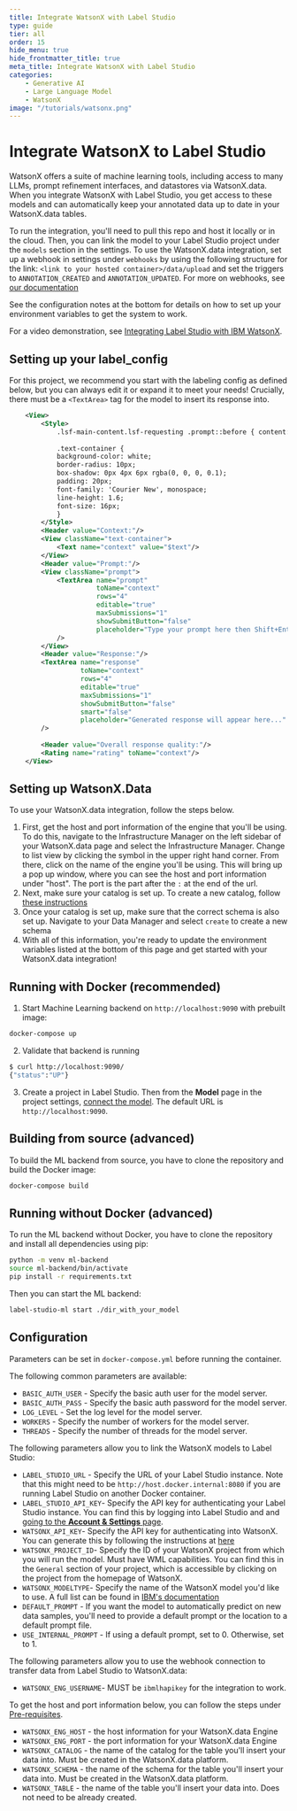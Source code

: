 ```yaml
---
title: Integrate WatsonX with Label Studio
type: guide
tier: all
order: 15
hide_menu: true
hide_frontmatter_title: true
meta_title: Integrate WatsonX with Label Studio
categories:
    - Generative AI
    - Large Language Model
    - WatsonX
image: "/tutorials/watsonx.png"
---
```


<!--

-->

# Integrate WatsonX to Label Studio

WatsonX offers a suite of machine learning tools, including access to many LLMs, prompt
refinement interfaces, and datastores via WatsonX.data. When you integrate WatsonX with Label Studio, you get 
access to these models and can automatically keep your annotated data up to date in your WatsonX.data tables. 

To run the integration, you'll need to pull this repo and host it locally or in the cloud. Then, you can link the model 
to your Label Studio project under the `models` section in the settings. To use the WatsonX.data integration, 
set up a webhook in settings under `webhooks` by using the following structure for the link: 
`<link to your hosted container>/data/upload` and set the triggers to `ANNOTATION_CREATED` and `ANNOTATION_UPDATED`. For more
on webhooks, see [our documentation](https://labelstud.io/guide/webhooks)

See the configuration notes at the bottom for details on how to set up your environment variables to get the system to work.

For a video demonstration, see [Integrating Label Studio with IBM WatsonX](https://www.youtube.com/watch?v=9iP2yO4Geqc).

## Setting up your label_config
For this project, we recommend you start with the labeling config as defined below, but you can always edit it or expand it to
meet your needs! Crucially, there must be a `<TextArea>` tag for the model to insert its response into. 

```xml
    <View>
        <Style>
            .lsf-main-content.lsf-requesting .prompt::before { content: ' loading...'; color: #808080; }
    
            .text-container {
            background-color: white;
            border-radius: 10px;
            box-shadow: 0px 4px 6px rgba(0, 0, 0, 0.1);
            padding: 20px;
            font-family: 'Courier New', monospace;
            line-height: 1.6;
            font-size: 16px;
            }
        </Style>
        <Header value="Context:"/>
        <View className="text-container">
            <Text name="context" value="$text"/>
        </View>
        <Header value="Prompt:"/>
        <View className="prompt">
            <TextArea name="prompt"
                      toName="context"
                      rows="4"
                      editable="true"
                      maxSubmissions="1"
                      showSubmitButton="false"
                      placeholder="Type your prompt here then Shift+Enter..."
            />
        </View>
        <Header value="Response:"/>
        <TextArea name="response"
                  toName="context"
                  rows="4"
                  editable="true"
                  maxSubmissions="1"
                  showSubmitButton="false"
                  smart="false"
                  placeholder="Generated response will appear here..."
        />
        
        <Header value="Overall response quality:"/>
        <Rating name="rating" toName="context"/>
    </View>
```

## Setting up WatsonX.Data
To use your WatsonX.data integration, follow the steps below. 
1. First, get the host and port information of the engine that you'll be using. To do this, navigate to the Infrastructure Manager 
on the left sidebar of your WatsonX.data page and select the Infrastructure Manager. Change to list view by clicking the symbol in 
the upper right hand corner. From there, click on the name of the engine you'll be using. This will bring up a pop up window, 
where you can see the host and port information under "host". The port is the part after the `:` at the end of the url. 
2. Next, make sure your catalog is set up. To create a new catalog, follow [these instructions](https://dataplatform.cloud.ibm.com/docs/content/wsj/catalog/create-catalog.html?context=wx&locale=en)
3. Once your catalog is set up, make sure that the correct schema is also set up. Navigate to your Data Manager and select `create` to create a new schema
4. With all of this information, you're ready to update the environment variables listed at the bottom of this page and get started with your WatsonX.data integration! 


## Running with Docker (recommended)

1. Start Machine Learning backend on `http://localhost:9090` with prebuilt image:

```bash
docker-compose up
```

2. Validate that backend is running

```bash
$ curl http://localhost:9090/
{"status":"UP"}
```

3. Create a project in Label Studio. Then from the **Model** page in the project settings, [connect the model](https://labelstud.io/guide/ml#Connect-the-model-to-Label-Studio). The default URL is `http://localhost:9090`.


## Building from source (advanced)

To build the ML backend from source, you have to clone the repository and build the Docker image:

```bash
docker-compose build
```

## Running without Docker (advanced)

To run the ML backend without Docker, you have to clone the repository and install all dependencies using pip:

```bash
python -m venv ml-backend
source ml-backend/bin/activate
pip install -r requirements.txt
```

Then you can start the ML backend:

```bash
label-studio-ml start ./dir_with_your_model
```

## Configuration

Parameters can be set in `docker-compose.yml` before running the container.

The following common parameters are available:
- `BASIC_AUTH_USER` - Specify the basic auth user for the model server.
- `BASIC_AUTH_PASS` - Specify the basic auth password for the model server.
- `LOG_LEVEL` - Set the log level for the model server.
- `WORKERS` - Specify the number of workers for the model server.
- `THREADS` - Specify the number of threads for the model server.

The following parameters allow you to link the WatsonX models to Label Studio:

- `LABEL_STUDIO_URL` - Specify the URL of your Label Studio instance. Note that this might need to be `http://host.docker.internal:8080` if you are running Label Studio on another Docker container.
- `LABEL_STUDIO_API_KEY`- Specify the API key for authenticating your Label Studio instance. You can find this by logging into Label Studio and and [going to the **Account & Settings** page](https://labelstud.io/guide/user_account#Access-token).
- `WATSONX_API_KEY`- Specify the API key for authenticating into WatsonX. You can generate this by following the instructions at [here](https://www.ibm.com/docs/en/watsonx/watsonxdata/1.0.x?topic=started-generating-api-keys)
- `WATSONX_PROJECT_ID`- Specify the ID of your WatsonX project from which you will run the model. Must have WML capabilities. You can find this in the `General` section of your project, which is accessible by clicking on the project from the homepage of WatsonX.
- `WATSONX_MODELTYPE`- Specify the name of the WatsonX model you'd like to use. A full list can be found in [IBM's documentation](https://ibm.github.io/watsonx-ai-python-sdk/fm_model.html#TextModels:~:text=CODELLAMA_34B_INSTRUCT_HF)
- `DEFAULT_PROMPT` - If you want the model to automatically predict on new data samples, you'll need to provide a default prompt or the location to a default prompt file. 
- `USE_INTERNAL_PROMPT` - If using a default prompt, set to 0. Otherwise, set to 1.  

The following parameters allow you to use the webhook connection to transfer data from Label Studio to WatsonX.data:

- `WATSONX_ENG_USERNAME`- MUST be `ibmlhapikey` for the integration to work.

To get the host and port information below, you can follow the steps under [Pre-requisites](https://cloud.ibm.com/docs/watsonxdata?topic=watsonxdata-con-presto-serv#conn-to-prestjava).

- `WATSONX_ENG_HOST` - the host information for your WatsonX.data Engine
- `WATSONX_ENG_PORT` - the port information for your WatsonX.data Engine
- `WATSONX_CATALOG` - the name of the catalog for the table you'll insert your data into. Must be created in the WatsonX.data platform.
- `WATSONX_SCHEMA` - the name of the schema for the table you'll insert your data into. Must be created in the WatsonX.data platform.
- `WATSONX_TABLE` - the name of the table you'll insert your data into. Does not need to be already created.
